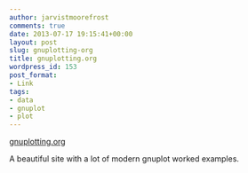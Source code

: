 ```yaml
---
author: jarvistmoorefrost
comments: true
date: 2013-07-17 19:15:41+00:00
layout: post
slug: gnuplotting-org
title: gnuplotting.org
wordpress_id: 153
post_format:
- Link
tags:
- data
- gnuplot
- plot
---
```


[gnuplotting.org](http://www.gnuplotting.org/)

A beautiful site with a lot of modern gnuplot worked examples.
